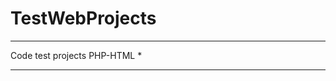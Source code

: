 # TestWebProjects
*****************************
Code test projects PHP-HTML *
*****************************
